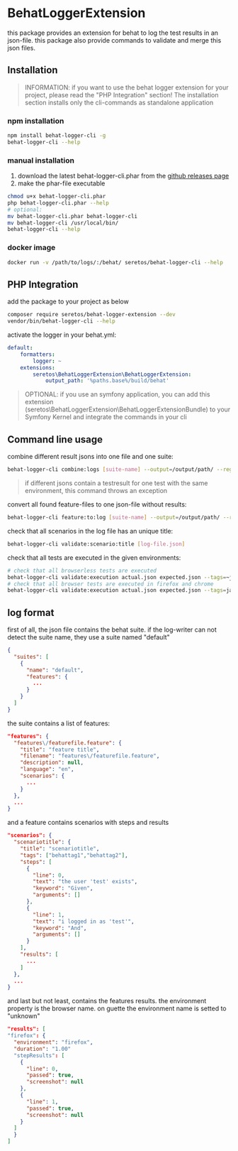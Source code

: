 # BehatLoggerExtension

this package provides an extension for behat to log the test results in an json-file.
this package also provide commands to validate and merge this json files.

## Installation

> INFORMATION: if you want to use the behat logger extension for your project, please read the "PHP Integration" section!
> The installation section installs only the cli-commands as standalone application

### npm installation

```bash
npm install behat-logger-cli -g
behat-logger-cli --help
```

### manual installation

1. download the latest behat-logger-cli.phar from the [github releases page](https://github.com/Seretos/BehatLoggerExtension/releases)
2. make the phar-file executable

```bash
chmod u+x behat-logger-cli.phar
php behat-logger-cli.phar --help
# optional:
mv behat-logger-cli.phar behat-logger-cli
mv behat-logger-cli /usr/local/bin/
behat-logger-cli --help
```

### docker image

```bash
docker run -v /path/to/logs/:/behat/ seretos/behat-logger-cli --help
```

## PHP Integration

add the package to your project as below
```bash
composer require seretos/behat-logger-extension --dev
vendor/bin/behat-logger-cli --help
```

activate the logger in your behat.yml:

```yml
default:
    formatters:
        logger: ~
    extensions:
        seretos\BehatLoggerExtension\BehatLoggerExtension:
            output_path: '%paths.base%/build/behat'
```

> OPTIONAL: if you use an symfony application, you can add this extension (seretos\BehatLoggerExtension\BehatLoggerExtensionBundle) to your Symfony Kernel and integrate the commands in your cli

## Command line usage

combine different result jsons into one file and one suite:
```bash
behat-logger-cli combine:logs [suite-name] --output=/output/path/ --regex=results/firefox*
```
> if different jsons contain a testresult for one test with the same environment, this command throws an exception

convert all found feature-files to one json-file without results:
```bash
behat-logger-cli feature:to:log [suite-name] --output=/output/path/ --regex=features/
```

check that all scenarios in the log file has an unique title:
```bash
behat-logger-cli validate:scenario:title [log-file.json]
```

check that all tests are executed in the given environments:
```bash
# check that all browserless tests are executed
behat-logger-cli validate:execution actual.json expected.json --tags=~javascript --environments=unknown
# check that all browser tests are executed in firefox and chrome
behat-logger-cli validate:execution actual.json expected.json --tags=javascript --environments=firefox --environments=chrome
```

## log format

first of all, the json file contains the behat suite. if the log-writer can not detect the suite name, they use a suite named "default"

```json
{
  "suites": [
    {
      "name": "default",
      "features": {
        ...
      }
    }
  ]
}
```

the suite contains a list of features:

```json
"features": {
  "features\/featurefile.feature": {
    "title": "feature title",
    "filename": "features\/featurefile.feature",
    "description": null,
    "language": "en",
    "scenarios": {
      ...
    }
  },
  ...
}
```

and a feature contains scenarios with steps and results

```json
"scenarios": {
  "scenariotitle": {
    "title": "scenariotitle",
    "tags": ["behattag1","behattag2"],
    "steps": [
      {
        "line": 0,
        "text": "the user 'test' exists",
        "keyword": "Given",
        "arguments": []
      },
      {
        "line": 1,
        "text": "i logged in as 'test'",
        "keyword": "And",
        "arguments": []
      }
    ],
    "results": [
      ...
    ]
  },
  ...
}
```

and last but not least, contains the features results. the environment property is the browser name.
on guette the environment name is setted to "unknown"

```json
"results": [
"firefox": {
  "environment": "firefox",
  "duration": "1.00"
  "stepResults": [
    {
      "line": 0,
      "passed": true,
      "screenshot": null
    },
    {
      "line": 1,
      "passed": true,
      "screenshot": null
    }
  ]
  }
]
```